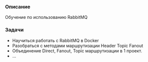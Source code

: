 ### Описание
Обучение по использованию RabbitMQ
### Задачи
- Научиться работать с RabbitMQ в Docker
- Разобраться с методами маршрутизации Header Topic Fanout
- Объединение Direct, Fanout, Topic маршрутизации в 1 проект.
- ...